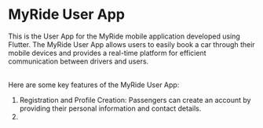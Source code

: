 <h1>MyRide User App</h1>
This is the User App for the MyRide mobile application developed using Flutter. The MyRide User App allows users to easily book a car through their mobile devices and provides a real-time platform for efficient communication between drivers and users.
</br></br>

Here are some key features of the MyRide User App:

1. Registration and Profile Creation: Passengers can create an account by providing their personal information and contact details.
2. 
